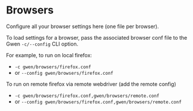 # Browsers

Configure all your browser settings here (one file per browser).

To load settings for a browser, pass the associated browser conf file to the Gwen `-c/--config` CLI option.

For example, to run on local firefox:

- `-c gwen/browsers/firefox.conf`
- or `--config gwen/browsers/firefox.conf`

To run on remote firefox via remote webdriver (add the remote config)

- `-c gwen/browsers/firefox.conf,gwen/browsers/remote.conf`
- or `--config gwen/browsers/firefox.conf,gwen/browsers/remote.conf`
